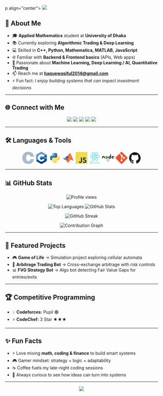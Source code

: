 p align="center">
  <img src="https://capsule-render.vercel.app/api?type=waving&color=1e90ff&height=250&section=header&text=Wasiful%20Haque&fontSize=60&fontColor=ffffff&animation=fadeIn&fontAlignY=38&desc=Applied%20Math%20Student&descAlignY=55&descAlign=50"/>
</p>

## 🌟 About Me  

- 🎓 **Applied Mathematics** student at **University of Dhaka**  
- 📚 Currently exploring **Algorithmic Trading & Deep Learning**  
- 💻 Skilled in **C++, Python, Mathematica, MATLAB, JavaScript**  
- 🌐 Familiar with **Backend & Frontend basics** (APIs, Web apps)  
- 🧠 Passionate about **Machine Learning, Deep Learning / AI, Quantitative Trading**  
- 📫 Reach me at **haquewasiful2014@gmail.com**  
- ⚡ Fun fact: *I enjoy building systems that can impact investment decisions*  

---

## 🌐 Connect with Me  

<p align="center">
  <a href="mailto:haquewasiful2014@gmail.com" target="blank"><img src="https://img.shields.io/badge/Gmail-1e90ff?style=for-the-badge&logo=gmail&logoColor=white"/></a>
  <a href="https://www.facebook.com/Black.Goku01/" target="blank"><img src="https://img.shields.io/badge/Facebook-1e90ff?style=for-the-badge&logo=facebook&logoColor=white"/></a>
  <a href="https://github.com/haqueWasif" target="blank"><img src="https://img.shields.io/badge/GitHub-1e90ff?style=for-the-badge&logo=github&logoColor=white"/></a>
  <a href="https://codeforces.com/profile/your-handle" target="blank"><img src="https://img.shields.io/badge/Codeforces-1e90ff?style=for-the-badge&logo=codeforces&logoColor=white"/></a>
  <a href="https://www.codechef.com/users/your-handle" target="blank"><img src="https://img.shields.io/badge/CodeChef-1e90ff?style=for-the-badge&logo=codechef&logoColor=white"/></a>
</p>

---

## 🛠️ Languages & Tools  
<p align="center"> 
<a href="https://www.cprogramming.com/" target="_blank"><img src="https://raw.githubusercontent.com/devicons/devicon/master/icons/c/c-original.svg" alt="c" width="40" height="40"/></a> 
<a href="https://www.w3schools.com/cpp/" target="_blank"><img src="https://raw.githubusercontent.com/devicons/devicon/master/icons/cplusplus/cplusplus-original.svg" alt="cplusplus" width="40" height="40"/></a> 
<a href="https://www.python.org" target="_blank"><img src="https://raw.githubusercontent.com/devicons/devicon/master/icons/python/python-original.svg" alt="python" width="40" height="40"/></a> 
<a href="https://matlab.mathworks.com/" target="_blank"><img src="https://raw.githubusercontent.com/devicons/devicon/master/icons/matlab/matlab-original.svg" alt="matlab" width="40" height="40"/></a> 
<a href="https://developer.mozilla.org/en-US/docs/Web/JavaScript" target="_blank"><img src="https://raw.githubusercontent.com/devicons/devicon/master/icons/javascript/javascript-original.svg" alt="javascript" width="40" height="40"/></a> 
<a href="https://reactjs.org/" target="_blank"><img src="https://raw.githubusercontent.com/devicons/devicon/master/icons/react/react-original-wordmark.svg" alt="react" width="40" height="40"/></a> 
<a href="https://nodejs.org" target="_blank"><img src="https://raw.githubusercontent.com/devicons/devicon/master/icons/nodejs/nodejs-original-wordmark.svg" alt="nodejs" width="40" height="40"/></a> 
<a href="https://git-scm.com/" target="_blank"><img src="https://raw.githubusercontent.com/devicons/devicon/master/icons/git/git-original.svg" alt="git" width="40" height="40"/></a> 
<a href="https://github.com/" target="_blank"><img src="https://raw.githubusercontent.com/devicons/devicon/master/icons/github/github-original.svg" alt="github" width="40" height="40"/></a> 
</p>

---

## 📊 GitHub Stats  
<p align="center">
  <img src="https://komarev.com/ghpvc/?username=haqueWasif&label=Profile%20views&color=1e90ff&style=flat" alt="Profile views" />
</p>

<p align="center">
  <img src="https://github-readme-stats.vercel.app/api/top-langs?username=haqueWasif&show_icons=true&locale=en&layout=compact&theme=tokyonight&hide_border=true&title_color=1e90ff" alt="Top Languages" height="160"/>
  <img src="https://github-readme-stats.vercel.app/api?username=haqueWasif&show_icons=true&locale=en&theme=tokyonight&hide_border=true&title_color=1e90ff&icon_color=1e90ff" alt="GitHub Stats" height="160"/>
</p>

<p align="center">
  <img src="https://github-readme-streak-stats.herokuapp.com/?user=haqueWasif&theme=tokyonight&hide_border=true&ring=1e90ff&currStreakLabel=1e90ff" alt="GitHub Streak" height="170"/>
</p>

<p align="center">
  <img src="https://github-readme-activity-graph.vercel.app/graph?username=haqueWasif&theme=react-dark&hide_border=true&area=true&color=1e90ff&line=1e90ff&point=1e90ff" alt="Contribution Graph"/>
</p>

---

## 🚀 Featured Projects  

- 🎮 **Game of Life** → Simulation project exploring cellular automata  
- 🤖 **Arbitrage Trading Bot** → Cross-exchange arbitrage with risk controls  
- 📊 **FVG Strategy Bot** → Algo bot detecting Fair Value Gaps for entries/exits  

---

## 🏆 Competitive Programming  

- 💡 **Codeforces:** Pupil 🟢  
- ⭐ **CodeChef:** 3 Star ★★★  

---

## ✨ Fun Facts  
- ⚡ Love mixing **math, coding & finance** to build smart systems  
- 🎮 Gamer mindset: strategy + logic + adaptability  
- ☕ Coffee fuels my late-night coding sessions  
- 🧩 Always curious to see how ideas can turn into systems  

---

<p align="center">
  <img src="https://capsule-render.vercel.app/api?type=waving&color=1e90ff&height=120&section=footer"/>
</p>
